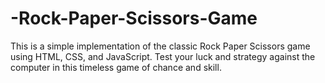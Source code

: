 # -Rock-Paper-Scissors-Game
This is a simple implementation of the classic Rock Paper Scissors game using HTML, CSS, and JavaScript. Test your luck and strategy against the computer in this timeless game of chance and skill.
